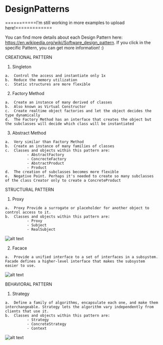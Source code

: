# DesignPatterns


===========I'm still working in more examples to upload here!=============


You can find more details about each Design Pattern here: https://en.wikipedia.org/wiki/Software_design_pattern. If you click in the specific Pattern, you can get more information! 
:)


CREATIONAL PATTERN


  1. Singleton
  
    a.	Control the access and instantiate only 1x
    b.	Reduce the memory utilization
    c.	Static structures are more flexible 
    
    
  2.	Factory Method
  
    a.	Create an instance of many derived of classes
    b.	Also known as Virtual Constructor
    c.	Create realtime object factories and let the object decides the type dynamically
    d.	The Factory Method has an interface that creates the object but the subclasses will decide which class will be instantiated
    
  3.	Abstract Method
  
    a.	Very similar than Factory Method
    b.	Create an instance of many families of classes
    c.	Classes and objects within this pattern are:
              - AbstractFactory
              - ConcrecteFactory
              - AbstractProduct
              - Product
    d.  The creation of subclasses becomes more flexible
    e.  Negative Point. Perhaps it's needed to create so many subclasses of the class Creator only to create a ConcreteProduct
    



STRUCTURAL PATTERN    
    
  1.	Proxy
  
    a.	Proxy Provide a surrogate or placeholder for another object to control access to it.
    b.	Classes and objects within this pattern are:
              - Proxy 
              - Subject 
              - RealSubject  
  
  
  ![alt text](https://upload.wikimedia.org/wikipedia/commons/thumb/7/75/Proxy_pattern_diagram.svg/439px-Proxy_pattern_diagram.svg.png)
    
    
  2. Facace
  
    a.  Provide a unified interface to a set of interfaces in a subsystem. Facade defines a higher-level interface that makes the subsystem easier to use.
    
  ![alt text](https://upload.wikimedia.org/wikipedia/commons/thumb/1/13/Facade_Design_Pattern_Class_Diagram_UML.svg/452px-Facade_Design_Pattern_Class_Diagram_UML.svg.png)    
    
    
BEHAVIORAL PATTERN    
    
  1.	Strategy
  
    a.	Define a family of algorithms, encapsulate each one, and make them interchangeable. Strategy lets the algorithm vary independently from clients that use it.
    b.	Classes and objects within this pattern are:
              - Strategy 
              - ConcreteStrategy 
              - Context  
              
   ![alt text](https://upload.wikimedia.org/wikipedia/commons/3/39/Strategy_Pattern_in_UML.png)          
